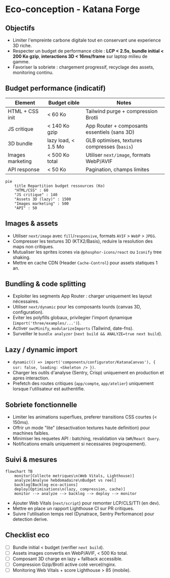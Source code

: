 # Eco-conception - Katana Forge

## Objectifs
- Limiter l'empreinte carbone digitale tout en conservant une experience 3D riche.
- Respecter un budget de performance cible : **LCP < 2.5s**, **bundle initial < 200 Ko gzip**, **interactions 3D < 16ms/frame** sur laptop milieu de gamme.
- Favoriser la sobriete : chargement progressif, recyclage des assets, monitoring continu.

## Budget performance (indicatif)
| Element | Budget cible | Notes |
| --- | --- | --- |
| HTML + CSS init | < 60 Ko | Tailwind purge + compression Brotli |
| JS critique | < 140 Ko gzip | App Router + composants essentiels (sans 3D) |
| 3D bundle | lazy load, < 1.5 Mo | GLB optimises, textures compresses (`basis`) |
| Images marketing | < 500 Ko total | Utiliser `next/image`, formats WebP/AVIF |
| API response | < 50 Ko | Pagination, champs limites |

```mermaid
pie
    title Repartition budget ressources (Ko)
    "HTML/CSS" : 60
    "JS critique" : 140
    "Assets 3D (lazy)" : 1500
    "Images marketing" : 500
    "API" : 50
```

## Images & assets
- Utiliser `next/image` avec `fill`/`responsive`, formats `AVIF` > `WebP` > `JPEG`.
- Compresser les textures 3D (KTX2/Basis), reduire la resolution des maps non critiques.
- Mutualiser les sprites icones via `@phosphor-icons/react` ou `Iconify` tree shaking.
- Mettre en cache CDN (Header `Cache-Control`) pour assets statiques 1 an.

## Bundling & code splitting
- Exploiter les segments App Router : charger uniquement les layout nécessaires.
- Utiliser `next/dynamic` pour les composants lourds (canvas 3D, configuration).
- Eviter les polyfills globaux, privilegier l'import dynamique (`import('three/examples/...')`).
- Activer `swcMinify`, `modularizeImports` (Tailwind, date-fns).
- Surveiller le `bundle analyzer` (`next build && ANALYZE=true next build`).

## Lazy / dynamic import
- `dynamic(() => import('components/configurator/KatanaCanvas'), { ssr: false, loading: <Skeleton /> })`.
- Charger les outils d'analyse (Sentry, Crisp) uniquement en production et apres interaction.
- Prefetch des routes critiques (`app/compte`, `app/atelier`) uniquement lorsque l'utilisateur est authentifie.

## Sobriete fonctionnelle
- Limiter les animations superflues, preferer transitions CSS courtes (< 150ms).
- Offrir un mode "lite" (desactivation textures haute definition) pour machines faibles.
- Minimiser les requetes API : batching, revalidation via `SWR`/`React Query`.
- Notifications emails uniquement si necessaires (regroupement).

## Suivi & mesures
```mermaid
flowchart TB
    monitor[Collecte metriques\n(Web Vitals, Lighthouse)]
    analyze[Analyse hebdomadaire\nBudget vs reel]
    backlog[Backlog eco-actions]
    deploy[Optimisations\n(lazy, compression, cache)]
    monitor --> analyze --> backlog --> deploy --> monitor
```

- Ajouter Web Vitals (`next/script`) pour remonter LCP/CLS/TTI (en dev).
- Mettre en place un rapport Lighthouse CI sur PR critiques.
- Suivre l'utilisation temps reel (Dynatrace, Sentry Performance) pour detection derive.

## Checklist eco
- [ ] Bundle initial < budget (verifier `next build`).
- [ ] Assets images convertis en WebP/AVIF, < 500 Ko total.
- [ ] Composant 3D charge en lazy + fallback accessible.
- [ ] Compression Gzip/Brotli active coté vercel/nginx.
- [ ] Monitoring Web Vitals + score Lighthouse > 85 (mobile).
